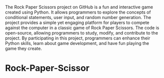 The Rock Paper Scissors project on GitHub is a fun and interactive game created using Python. It allows programmers to explore the concepts of conditional statements, user input, and random number generation. The project provides a simple yet engaging platform for players to compete against the computer in a classic game of Rock Paper Scissors. The code is open-source, allowing programmers to study, modify, and contribute to the project. By participating in this project, programmers can enhance their Python skills, learn about game development, and have fun playing the game they create.
# Rock-Paper-Scissor
